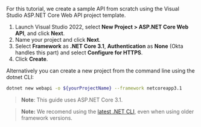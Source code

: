 For this tutorial, we create a sample API from scratch using the Visual Studio ASP.NET Core Web API project template.

1. Launch Visual Studio 2022, select **New Project > ASP.NET Core Web API**, and click **Next**.
2. Name your project and click **Next**.
3. Select **Framework** as **.NET Core 3.1**, **Authentication** as **None** (Okta handles this part) and select **Configure for HTTPS**.
4. Click **Create**.

Alternatively you can create a new project from the command line using the dotnet CLI:

```bash
dotnet new webapi -o ${yourProjectName} --framework netcoreapp3.1
```

> **Note**: This guide uses ASP.NET Core 3.1.

> **Note:** We recomend using the [latest .NET CLI](https://docs.microsoft.com/en-us/dotnet/core/install), even when using older framework versions.